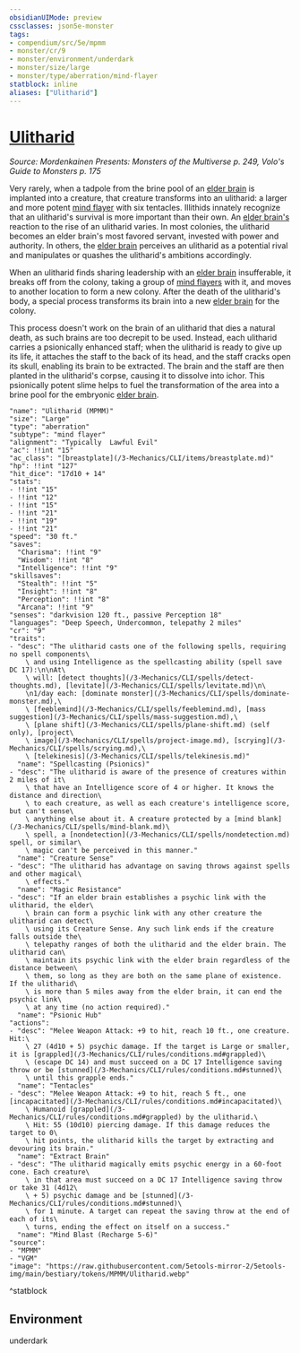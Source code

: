 ```yaml
---
obsidianUIMode: preview
cssclasses: json5e-monster
tags:
- compendium/src/5e/mpmm
- monster/cr/9
- monster/environment/underdark
- monster/size/large
- monster/type/aberration/mind-flayer
statblock: inline
aliases: ["Ulitharid"]
---
```

# [Ulitharid](3-Mechanics\CLI\bestiary\aberration/ulitharid-mpmm.md)
*Source: Mordenkainen Presents: Monsters of the Multiverse p. 249, Volo's Guide to Monsters p. 175*  

Very rarely, when a tadpole from the brine pool of an [elder brain](/3-Mechanics/CLI/bestiary/aberration/elder-brain-mpmm.md) is implanted into a creature, that creature transforms into an ulitharid: a larger and more potent [mind flayer](/3-Mechanics/CLI/bestiary/aberration/mind-flayer.md) with six tentacles. Illithids innately recognize that an ulitharid's survival is more important than their own. An [elder brain's](/3-Mechanics/CLI/bestiary/aberration/elder-brain-mpmm.md) reaction to the rise of an ulitharid varies. In most colonies, the ulitharid becomes an elder brain's most favored servant, invested with power and authority. In others, the [elder brain](/3-Mechanics/CLI/bestiary/aberration/elder-brain-mpmm.md) perceives an ulitharid as a potential rival and manipulates or quashes the ulitharid's ambitions accordingly.

When an ulitharid finds sharing leadership with an [elder brain](/3-Mechanics/CLI/bestiary/aberration/elder-brain-mpmm.md) insufferable, it breaks off from the colony, taking a group of [mind flayers](/3-Mechanics/CLI/bestiary/aberration/mind-flayer.md) with it, and moves to another location to form a new colony. After the death of the ulitharid's body, a special process transforms its brain into a new [elder brain](/3-Mechanics/CLI/bestiary/aberration/elder-brain-mpmm.md) for the colony.

This process doesn't work on the brain of an ulitharid that dies a natural death, as such brains are too decrepit to be used. Instead, each ulitharid carries a psionically enhanced staff; when the ulitharid is ready to give up its life, it attaches the staff to the back of its head, and the staff cracks open its skull, enabling its brain to be extracted. The brain and the staff are then planted in the ulitharid's corpse, causing it to dissolve into ichor. This psionically potent slime helps to fuel the transformation of the area into a brine pool for the embryonic [elder brain](/3-Mechanics/CLI/bestiary/aberration/elder-brain-mpmm.md).

```statblock
"name": "Ulitharid (MPMM)"
"size": "Large"
"type": "aberration"
"subtype": "mind flayer"
"alignment": "Typically  Lawful Evil"
"ac": !!int "15"
"ac_class": "[breastplate](/3-Mechanics/CLI/items/breastplate.md)"
"hp": !!int "127"
"hit_dice": "17d10 + 14"
"stats":
- !!int "15"
- !!int "12"
- !!int "15"
- !!int "21"
- !!int "19"
- !!int "21"
"speed": "30 ft."
"saves":
  "Charisma": !!int "9"
  "Wisdom": !!int "8"
  "Intelligence": !!int "9"
"skillsaves":
  "Stealth": !!int "5"
  "Insight": !!int "8"
  "Perception": !!int "8"
  "Arcana": !!int "9"
"senses": "darkvision 120 ft., passive Perception 18"
"languages": "Deep Speech, Undercommon, telepathy 2 miles"
"cr": "9"
"traits":
- "desc": "The ulitharid casts one of the following spells, requiring no spell components\
    \ and using Intelligence as the spellcasting ability (spell save DC 17):\n\nAt\
    \ will: [detect thoughts](/3-Mechanics/CLI/spells/detect-thoughts.md), [levitate](/3-Mechanics/CLI/spells/levitate.md)\n\
    \n1/day each: [dominate monster](/3-Mechanics/CLI/spells/dominate-monster.md),\
    \ [feeblemind](/3-Mechanics/CLI/spells/feeblemind.md), [mass suggestion](/3-Mechanics/CLI/spells/mass-suggestion.md),\
    \ [plane shift](/3-Mechanics/CLI/spells/plane-shift.md) (self only), [project\
    \ image](/3-Mechanics/CLI/spells/project-image.md), [scrying](/3-Mechanics/CLI/spells/scrying.md),\
    \ [telekinesis](/3-Mechanics/CLI/spells/telekinesis.md)"
  "name": "Spellcasting (Psionics)"
- "desc": "The ulitharid is aware of the presence of creatures within 2 miles of it\
    \ that have an Intelligence score of 4 or higher. It knows the distance and direction\
    \ to each creature, as well as each creature's intelligence score, but can't sense\
    \ anything else about it. A creature protected by a [mind blank](/3-Mechanics/CLI/spells/mind-blank.md)\
    \ spell, a [nondetection](/3-Mechanics/CLI/spells/nondetection.md) spell, or similar\
    \ magic can't be perceived in this manner."
  "name": "Creature Sense"
- "desc": "The ulitharid has advantage on saving throws against spells and other magical\
    \ effects."
  "name": "Magic Resistance"
- "desc": "If an elder brain establishes a psychic link with the ulitharid, the elder\
    \ brain can form a psychic link with any other creature the ulitharid can detect\
    \ using its Creature Sense. Any such link ends if the creature falls outside the\
    \ telepathy ranges of both the ulitharid and the elder brain. The ulitharid can\
    \ maintain its psychic link with the elder brain regardless of the distance between\
    \ them, so long as they are both on the same plane of existence. If the ulitharid\
    \ is more than 5 miles away from the elder brain, it can end the psychic link\
    \ at any time (no action required)."
  "name": "Psionic Hub"
"actions":
- "desc": "Melee Weapon Attack: +9 to hit, reach 10 ft., one creature. Hit:\
    \ 27 (4d10 + 5) psychic damage. If the target is Large or smaller, it is [grappled](/3-Mechanics/CLI/rules/conditions.md#grappled)\
    \ (escape DC 14) and must succeed on a DC 17 Intelligence saving throw or be [stunned](/3-Mechanics/CLI/rules/conditions.md#stunned)\
    \ until this grapple ends."
  "name": "Tentacles"
- "desc": "Melee Weapon Attack: +9 to hit, reach 5 ft., one [incapacitated](/3-Mechanics/CLI/rules/conditions.md#incapacitated)\
    \ Humanoid [grappled](/3-Mechanics/CLI/rules/conditions.md#grappled) by the ulitharid.\
    \ Hit: 55 (10d10) piercing damage. If this damage reduces the target to 0\
    \ hit points, the ulitharid kills the target by extracting and devouring its brain."
  "name": "Extract Brain"
- "desc": "The ulitharid magically emits psychic energy in a 60-foot cone. Each creature\
    \ in that area must succeed on a DC 17 Intelligence saving throw or take 31 (4d12\
    \ + 5) psychic damage and be [stunned](/3-Mechanics/CLI/rules/conditions.md#stunned)\
    \ for 1 minute. A target can repeat the saving throw at the end of each of its\
    \ turns, ending the effect on itself on a success."
  "name": "Mind Blast (Recharge 5-6)"
"source":
- "MPMM"
- "VGM"
"image": "https://raw.githubusercontent.com/5etools-mirror-2/5etools-img/main/bestiary/tokens/MPMM/Ulitharid.webp"
```
^statblock

## Environment

underdark
